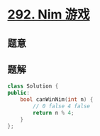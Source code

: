 #  [292. Nim 游戏](https://leetcode.cn/problems/nim-game/)

## 题意



## 题解



```c++
class Solution {
public:
    bool canWinNim(int n) {
        // 0 false 4 false
        return n % 4;
    }
};
```



```python3

```

